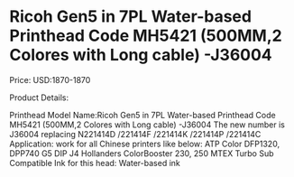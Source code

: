 # Ricoh Gen5 in 7PL Water-based Printhead Code MH5421 (500MM,2 Colores with Long cable) -J36004

Price: USD:1870-1870

Product Details:

Printhead Model Name:Ricoh Gen5 in 7PL Water-based Printhead Code MH5421 (500MM,2 Colores with Long cable) -J36004
The new number is J36004 replacing N221414D /221414F /221414K /221414P /221414C
Application: work for all Chinese printers like below:
ATP Color DFP1320, DPP740 G5
DIP J4
Hollanders ColorBooster 230, 250
MTEX Turbo Sub
Compatible Ink for this head: Water-based ink
